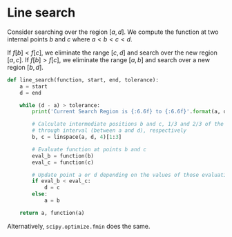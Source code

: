 # Line search

Consider searching over the region $\left[ a, d \right]$. We compute the
function at two internal points $b$ and $c$ where $a < b < c < d$.

If $f\left[ b \right] < f\left[ c \right]$, we eliminate the range $\left[ c, d \right]$
and search over the new region $\left[ a, c \right]$. If
$f\left[ b \right] > f\left[ c \right]$, we eliminate the range $\left[ a, b \right]$
and search over a new region $\left[ b, d \right]$.

```python
def line_search(function, start, end, tolerance):
    a = start
    d = end

    while (d - a) > tolerance:
        print('Current Search Region is {:6.6f} to {:6.6f}'.format(a, d))

        # Calculate intermediate positions b and c, 1/3 and 2/3 of the way
        # through interval (between a and d), respectively
        b, c = linspace(a, d, 4)[1:3]

        # Evaluate function at points b and c
        eval_b = function(b)
        eval_c = function(c)

        # Update point a or d depending on the values of those evaluations
        if eval_b < eval_c:
            d = c
        else:
            a = b

    return a, function(a)
```

Alternatively, `scipy.optimize.fmin` does the same.
